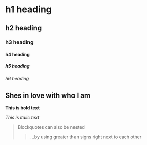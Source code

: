 # h1 heading
## h2 heading
### h3 heading
#### h4 heading
##### h5 heading
###### h6 heading

## Shes in love with who I am

**This is bold text**

*This is italic text*


> Blockquotes can also be nested
>> ...by using greater than signs right next to each other

